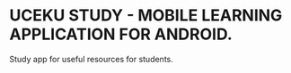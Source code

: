 # UCEKU STUDY - MOBILE LEARNING APPLICATION FOR ANDROID.
Study app for useful resources for students.
